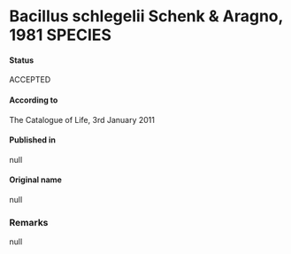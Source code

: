 # Bacillus schlegelii Schenk & Aragno, 1981 SPECIES

#### Status
ACCEPTED

#### According to
The Catalogue of Life, 3rd January 2011

#### Published in
null

#### Original name
null

### Remarks
null